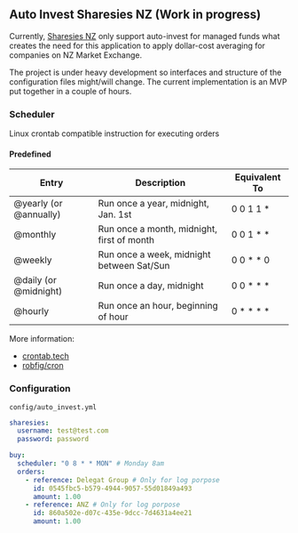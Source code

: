 ## Auto Invest Sharesies NZ (Work in progress)

Currently, [Sharesies NZ](http://sharesies.nz) only support auto-invest for managed funds what creates the need for this application to apply dollar-cost averaging for companies on NZ Market Exchange.

The project is under heavy development so interfaces and structure of the configuration files might/will change. The current implementation is an MVP put together in a couple of hours.

### Scheduler
Linux crontab compatible instruction for executing orders

#### Predefined
Entry                  | Description                                | Equivalent To
-----                  | -----------                                | -------------
@yearly (or @annually) | Run once a year, midnight, Jan. 1st        | 0 0 1 1 *
@monthly               | Run once a month, midnight, first of month | 0 0 1 * *
@weekly                | Run once a week, midnight between Sat/Sun  | 0 0 * * 0
@daily (or @midnight)  | Run once a day, midnight                   | 0 0 * * *
@hourly                | Run once an hour, beginning of hour        | 0 * * * *

More information:
* [crontab.tech](https://crontab.tech/every-monday)
* [robfig/cron](https://pkg.go.dev/github.com/robfig/cron/v3@v3.0.0)


### Configuration 

`config/auto_invest.yml`
```yml
sharesies:
  username: test@test.com
  password: password

buy:
  scheduler: "0 8 * * MON" # Monday 8am
  orders:
    - reference: Delegat Group # Only for log porpose
      id: 0545fbc5-b579-4944-9057-55d01849a493
      amount: 1.00
    - reference: ANZ # Only for log porpose
      id: 860a502e-d07c-435e-9dcc-7d4631a4ee21
      amount: 1.00
```